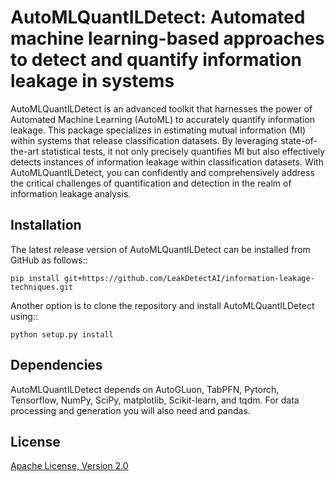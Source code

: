 # AutoMLQuantILDetect: Automated machine learning-based approaches to detect and quantify information leakage in systems

AutoMLQuantILDetect is an advanced toolkit that harnesses the power of Automated Machine Learning (AutoML) to accurately quantify information leakage. 
This package specializes in estimating mutual information (MI) within systems that release classification datasets. 
By leveraging state-of-the-art statistical tests, it not only precisely quantifies MI but also effectively detects instances of information leakage within classification datasets. 
With AutoMLQuantILDetect, you can confidently and comprehensively address the critical challenges of quantification and detection in the realm of information leakage analysis.


Installation
------------
The latest release version of AutoMLQuantILDetect can be installed from GitHub as follows::
	
	pip install git+https://github.com/LeakDetectAI/information-leakage-techniques.git

Another option is to clone the repository and install AutoMLQuantILDetect using::

	python setup.py install


Dependencies
------------
AutoMLQuantILDetect depends on AutoGLuon, TabPFN, Pytorch, Tensorflow, NumPy, SciPy, matplotlib, Scikit-learn, and tqdm. For data processing and generation you will also need and pandas.

License
--------
[Apache License, Version 2.0](https://github.com/LeakDetectAI/automl_quant_il_detect/blob/master/LICENSE)
